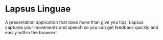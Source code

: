 # Lapsus Linguae

A presentation application that does more than give you tips. Lapsus captures your movements and speech so you can get feedback quickly and easily within the browser!
